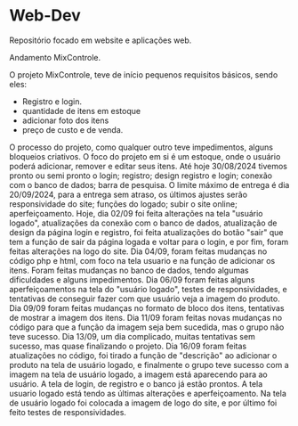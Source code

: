 # Web-Dev
Repositório focado em website e aplicações web.

Andamento MixControle.

O projeto MixControle, teve de início pequenos requisitos básicos, sendo eles: 
- Registro e login.
- quantidade de itens em estoque
- adicionar foto dos itens 
- preço de custo e de venda.

O processo do projeto, como qualquer outro teve impedimentos, alguns bloqueios criativos. O foco do projeto em si é um estoque, onde o usuário poderá adicionar, remover e editar seus itens. 
Até hoje 30/08/2024 tivemos pronto ou semi pronto o login; registro; design registro e login; conexão com o banco de dados; barra de pesquisa.
O limite máximo de entrega é dia 20/09/2024, para a entrega sem atraso, os últimos ajustes serão responsividade do site; funções do logado; subir o site online; aperfeiçoamento.
Hoje, dia 02/09 foi feita alterações na tela "usuário logado", atualizações da conexão com o banco de dados, atualização de design da página login e registro, foi feita atualizações do botão "sair" que tem a função de sair da página logada e voltar para o login, e por fim, foram feitas alterações na logo do site.
Dia 04/09, foram feitas mudanças no código php e html, com foco na tela usuario e na função de adicionar os itens. Foram feitas mudanças no banco de dados, tendo algumas dificuldades e alguns impedimentos.
Dia 06/09 foram feitas alguns aperfeiçoamentos na tela do "usuário logado", testes de responsividades, e tentativas de conseguir fazer com que usuário veja a imagem do produto.
Dia 09/09 foram feitas mudanças no formato de bloco dos itens, tentativas de mostrar a imagem dos itens.
Dia 11/09 foram feitas novas mudanças no código para que a função da imagem seja bem sucedida, mas o grupo não teve sucesso.
Dia 13/09, um dia complicado, muitas tentativas sem sucesso, mas quase finalizando o projeto.
Dia 16/09 foram feitas atualizações no código, foi tirado a função de "descrição" ao adicionar o produto na tela de usuário logado, e finalmente o grupo teve sucesso com a imagem na tela de usuário logado, a imagem está aparecendo para ao usuário. A tela de login, de registro e o banco já estão prontos. A tela usuario logado está tendo as últimas alterações e aperfeiçoamento. Na tela de usuário logado foi colocada a imagem de logo do site, e por último foi feito testes de responsividades.
